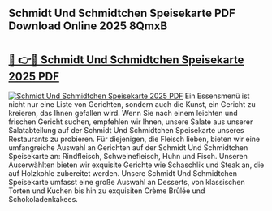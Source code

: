 ## Schmidt Und Schmidtchen Speisekarte PDF Download Online 2025 8QmxB

# <h2><a href="http://gc6n50.nevu.top/?p=Schmidt+Und+Schmidtchen+Speisekarte">🔗 👉🔴 Schmidt Und Schmidtchen Speisekarte 2025 PDF</a></h2>

[![Schmidt Und Schmidtchen Speisekarte 2025 PDF](https://i.imgur.com/dBaPXMq.png)](http://gc6n50.nevu.top/?p=Schmidt+Und+Schmidtchen+Speisekarte)
Ein Essensmenü ist nicht nur eine Liste von Gerichten, sondern auch die Kunst, ein Gericht zu kreieren, das Ihnen gefallen wird. Wenn Sie nach einem leichten und frischen Gericht suchen, empfehlen wir Ihnen, unsere Salate aus unserer Salatabteilung auf der Schmidt Und Schmidtchen Speisekarte unseres Restaurants zu probieren. Für diejenigen, die Fleisch lieben, bieten wir eine umfangreiche Auswahl an Gerichten auf der Schmidt Und Schmidtchen Speisekarte an: Rindfleisch, Schweinefleisch, Huhn und Fisch. Unseren Auserwählten bieten wir exquisite Gerichte wie Schaschlik und Steak an, die auf Holzkohle zubereitet werden. Unsere Schmidt Und Schmidtchen Speisekarte umfasst eine große Auswahl an Desserts, von klassischen Torten und Kuchen bis hin zu exquisiten Crème Brûlée und Schokoladenkakees.
